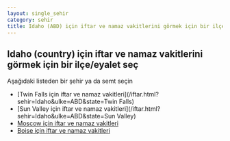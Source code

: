 ```yaml
---
layout: single_sehir
category: sehir
title: Idaho (ABD) için iftar ve namaz vakitlerini görmek için bir ilçe/eyalet seç
---
```



## Idaho (country) için iftar ve namaz vakitlerini görmek için bir ilçe/eyalet seç

Aşağıdaki listeden bir şehir ya da semt seçin


* [Twin Falls için iftar ve namaz vakitleri](/iftar.html?sehir=Idaho&ulke=ABD&state=Twin Falls)
* [Sun Valley için iftar ve namaz vakitleri](/iftar.html?sehir=Idaho&ulke=ABD&state=Sun Valley)
* [Moscow için iftar ve namaz vakitleri](/iftar.html?sehir=Idaho&ulke=ABD&state=Moscow)
* [Boise için iftar ve namaz vakitleri](/iftar.html?sehir=Idaho&ulke=ABD&state=Boise)
